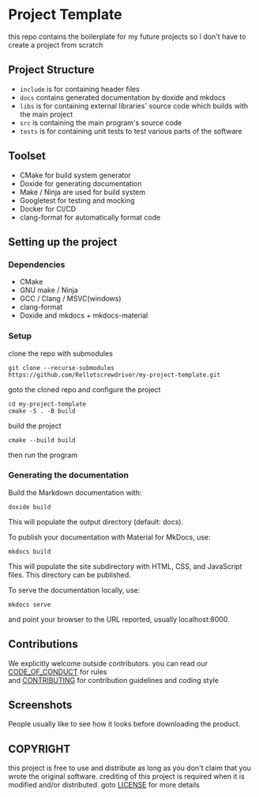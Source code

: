 # Project Template
this repo contains the boilerplate for my future projects so I don't have to create a project from scratch

## Project Structure
- `include` is for containing header files
- `docs` contains generated documentation by doxide and mkdocs
- `libs` is for containing external libraries' source code which builds with the main project
- `src` is containing the main program's source code
- `tests` is for containing unit tests to test various parts of the software

## Toolset
- CMake for build system generator
- Doxide for generating documentation
- Make / Ninja are used for build system
- Googletest for testing and mocking
- Docker for CI/CD
- clang-format for automatically format code

## Setting up the project

### Dependencies
- CMake
- GNU make / Ninja
- GCC / Clang / MSVC(windows)
- clang-format
- Doxide and mkdocs + mkdocs-material

### Setup
clone the repo with submodules
```
git clone --recurse-submodules https://github.com/Rellotscrewdriver/my-project-template.git
```

goto the cloned repo and configure the project
```
cd my-project-template
cmake -S . -B build
```

build the project
```
cmake --build build
```
then run the program

### Generating the documentation


Build the Markdown documentation with:
```
doxide build
```
This will populate the output directory (default: docs).

To publish your documentation with Material for MkDocs, use:
```
mkdocs build
```
This will populate the site subdirectory with HTML, CSS, and JavaScript files. This directory can be published.

To serve the documentation locally, use:
```
mkdocs serve
```
and point your browser to the URL reported, usually localhost:8000.

##  Contributions

We explicitly welcome outside contributors.
you can read our <a href="https://github.com/Rellotscrewdriver/my-project-template/blob/master/CODE_OF_CONDUCT.md">CODE_OF_CONDUCT</a> for rules</br>
and <a href="https://github.com/Rellotscrewdriver/my-project-template/blob/master/CONTRIBUTING.md">CONTRIBUTING</a> for contribution guidelines and coding style

## Screenshots
People usually like to see how it looks before downloading the product.
<img src="">

## COPYRIGHT

this project is free to use and distribute as long as you don't claim that you wrote the original software.
crediting of this project is required when it is modified and/or distributed. goto <a href="https://github.com/Rellotscrewdriver/my-project-template/blob/master/LICENSE">LICENSE</a> for more details 



